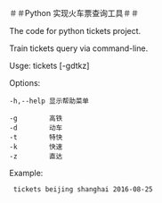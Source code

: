 
＃＃Python 实现火车票查询工具＃＃

The code for python tickets project.

Train tickets query via command-line.

Usge:
    tickets [-gdtkz] <from> <to> <date>

Options:

    -h,--help 显示帮助菜单

    -g        高铁
    -d        动车
    -t        特快
    -k        快速
    -z        直达

Example:

     tickets beijing shanghai 2016-08-25



